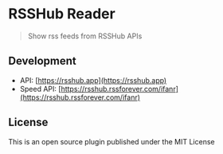 # RSSHub Reader

> Show rss feeds from RSSHub APIs

## Development

* API: [https://rsshub.app](https://rsshub.app)
* Speed API: [https://rsshub.rssforever.com/ifanr](https://rsshub.rssforever.com/ifanr)

## License

This is an open source plugin published under the MIT License